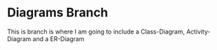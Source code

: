 # Diagrams Branch
This is branch is where I am going to include a Class-Diagram, Activity-Diagram and a ER-Diagram

